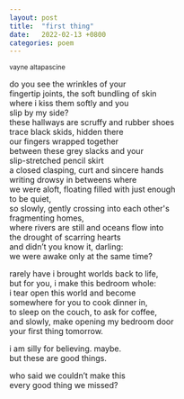```yaml
---
layout: post
title:  "first thing"
date:   2022-02-13 +0800
categories: poem
---
```

<small>vayne altapascine</small>

<div id="poemPost unWrap"><p>do you see the wrinkles of your<br />
fingertip joints, the soft bundling of skin<br />
where i kiss them softly and you<br />
slip by my side?<br />
these hallways are scruffy and rubber shoes<br />
trace black skids, hidden there<br />
our fingers wrapped together<br />
between these grey slacks and your<br />
slip-stretched pencil skirt<br />
a closed clasping, curt and sincere hands<br />
writing drowsy in betweens where<br />
we were aloft, floating filled with just enough<br />
to be quiet,<br />
so slowly, gently crossing into each other's<br />
fragmenting homes,<br />
where rivers are still and oceans flow into<br />
the drought of scarring hearts<br />
and didn’t you know it, darling:<br />
we were awake only at the same time?</p>
<p>rarely have i brought worlds back to life,<br />
but for you, i make this bedroom whole:<br />
i tear open this world and become<br />
somewhere for you to cook dinner in,<br />
to sleep on the couch, to ask for coffee,<br />
and slowly, make opening my bedroom door<br />
your first thing tomorrow.</p>
<p>i am silly for believing. maybe.<br />
but these are good things.</p>
<p>who said we couldn’t make this<br />
every good thing we missed?</p></div>